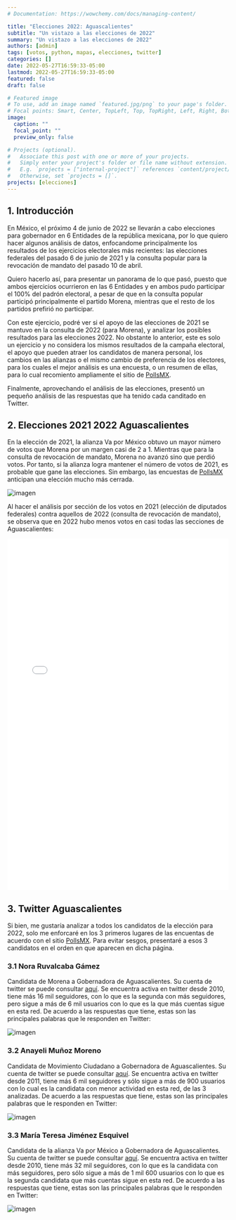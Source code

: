 ```yaml
---
# Documentation: https://wowchemy.com/docs/managing-content/

title: "Elecciones 2022: Aguascalientes"
subtitle: "Un vistazo a las elecciones de 2022"
summary: "Un vistazo a las elecciones de 2022"
authors: [admin]
tags: [votos, python, mapas, elecciones, twitter]
categories: []
date: 2022-05-27T16:59:33-05:00
lastmod: 2022-05-27T16:59:33-05:00
featured: false
draft: false

# Featured image
# To use, add an image named `featured.jpg/png` to your page's folder.
# Focal points: Smart, Center, TopLeft, Top, TopRight, Left, Right, BottomLeft, Bottom, BottomRight.
image:
  caption: ""
  focal_point: ""
  preview_only: false

# Projects (optional).
#   Associate this post with one or more of your projects.
#   Simply enter your project's folder or file name without extension.
#   E.g. `projects = ["internal-project"]` references `content/project/deep-learning/index.md`.
#   Otherwise, set `projects = []`.
projects: [elecciones]
---
```


## 1. Introducción

En México, el próximo 4 de junio de 2022 se llevarán a cabo elecciones para gobernador en 6 Entidades de la república mexicana, por lo que quiero hacer algunos análisis de datos, enfocandome principalmente los resultados de los ejercicios electorales más recientes: las elecciones federales del pasado 6 de junio de 2021 y la consulta popular para la revocación de mandato del pasado 10 de abril.

Quiero hacerlo así, para presentar un panorama de lo que pasó, puesto que ambos ejercicios ocurrieron en las 6 Entidades y en ambos pudo participar el 100% del padrón electoral, a pesar de que en la consulta popular participó principalmente el partido Morena, mientras que el resto de los partidos prefirió no participar.

Con este ejercicio, podré ver si el apoyo de las elecciones de 2021 se mantuvo en la consulta de 2022 (para Morena), y analizar los posibles resultados para las elecciones 2022. No obstante lo anterior, este es solo un ejercicio y no considera los mismos resultados de la campaña electoral, el apoyo que pueden atraer los candidatos de manera personal, los cambios en las alianzas o el mismo cambio de preferencia de los electores, para los cuales el mejor análisis es una encuesta, o un resumen de ellas, para lo cual recomiento ampliamente el sitio de [PollsMX](https://www.polls.mx).

Finalmente, aprovechando el análisis de las elecciones, presentó un pequeño análisis de las respuestas que ha tenido cada canditado en Twitter. 

## 2. Elecciones 2021 2022 Aguascalientes

En la elección de 2021, la alianza Va por México obtuvo un mayor número de votos que Morena por un margen casi de 2 a 1. Mientras que para la consulta de revocación de mandato, Morena no avanzó sino que perdió votos. Por tanto, si la alianza logra mantener el número de votos de 2021, es probable que gane las elecciones. Sin embargo, las encuestas de [PollsMX](https://www.polls.mx/elecciones/2022/estado/aguascalientes) anticipan una elección mucho más cerrada.

![imagen](./static/votos2122_ags.png)

Al hacer el análisis por sección de los votos en 2021 (elección de diputados federales) contra aquellos de 2022 (consulta de revocación de mandato), se observa que en 2022 hubo menos votos en casi todas las secciones de Aguascalientes:

<iframe
    src='./static/ags.html'
    width='100%'
    height='800px'
    style='border:none;'>
</iframe>

## 3. Twitter Aguascalientes

Si bien, me gustaría analizar a todos los candidatos de la elección para 2022, solo me enforcaré en los 3 primeros lugares de las encuentas de acuerdo con el sitio [PollsMX](https://www.polls.mx/elecciones/2022/estado/aguascalientes). Para evitar sesgos, presentaré a esos 3 candidatos en el orden en que aparecen en dicha página.

### 3.1 Nora Ruvalcaba Gámez

Candidata de Morena a Gobernadora de Aguascalientes. Su cuenta de twitter se puede consultar [aquí](https://twitter.com/Nora_Ruvalcaba). Se encuentra activa en twitter desde 2010, tiene más 16 mil seguidores, con lo que es la segunda con más seguidores, pero sigue a más de 6 mil usuarios con lo que es la que más cuentas sigue en esta red. De acuerdo a las respuestas que tiene, estas son las principales palabras que le responden en Twitter:

![imagen](./static/ags1.png)

### 3.2 Anayeli Muñoz Moreno

Candidata de Movimiento Ciudadano a Gobernadora de Aguascalientes. Su cuenta de twitter se puede consultar [aquí](https://twitter.com/AnayeliMunoz). Se encuentra activa en twitter desde 2011, tiene más 6 mil seguidores y sólo sigue a más de 900 usuarios con lo cual es la candidata con menor actividad en esta red, de las 3 analizadas. De acuerdo a las respuestas que tiene, estas son las principales palabras que le responden en Twitter:

![imagen](./static/ags2.png)

### 3.3 María Teresa Jiménez Esquivel

Candidata de la alianza Va por México a Gobernadora de Aguascalientes. Su cuenta de twitter se puede consultar [aquí](https://twitter.com/TereJimenezE). Se encuentra activa en twitter desde 2010, tiene más 32 mil seguidores, con lo que es la candidata con más seguidores, pero sólo sigue a más de 1 mil 600 usuarios con lo que es la segunda candidata que más cuentas sigue en esta red. De acuerdo a las respuestas que tiene, estas son las principales palabras que le responden en Twitter:

![imagen](./static/ags3.png)